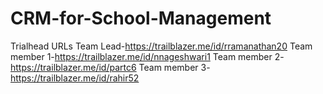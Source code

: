 # CRM-for-School-Management
Trialhead URLs
Team Lead-https://trailblazer.me/id/rramanathan20
Team member 1-https://trailblazer.me/id/nnageshwari1
Team member 2-https://trailblazer.me/id/partc6
Team member 3-https://trailblazer.me/id/rahir52
